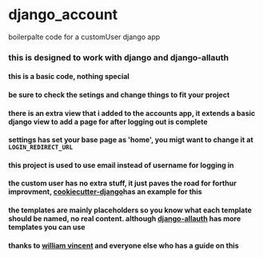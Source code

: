 # django_account
boilerpalte code for a customUser django app

### this is designed to work with django and django-allauth

#### this is a basic code, nothing special
#### be sure to check the setings and change things to fit your project

#### there is an extra view that i added to the accounts app, it extends a basic django view to add a page for after logging out is complete

#### settings has set your base page as 'home', you migt want to change it at `LOGIN_REDIRECT_URL`

#### this project is used to use email instead of username for logging in


#### the custom user has no extra stuff, it just paves the road for forthur improvment, <a href="https://github.com/cookiecutter/cookiecutter-django/blob/master/%7B%7Bcookiecutter.project_slug%7D%7D/%7B%7Bcookiecutter.project_slug%7D%7D/users/models.py">cookiecutter-django</a>has an example for this

#### the templates are mainly placeholders so you know what each template should be named, no real content. although <a href="https://github.com/pennersr/django-allauth/tree/main/allauth/templates/account">django-allauth</a> has more templates you can use

#### thanks to <a href="https://github.com/wsvincent/awesome-django">william vincent</a> and everyone else who has a guide on this 
